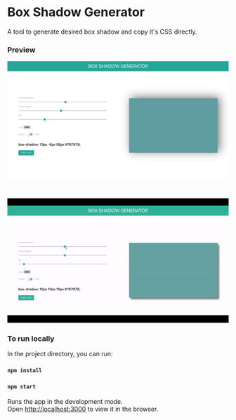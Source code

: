 # Box Shadow Generator

A tool to generate desired box shadow and copy it's CSS directly.

### Preview

![](https://github.com/kritika243/box-shadow-generator/blob/main/public/screenshots/React-App.png)

#

![](https://github.com/kritika243/box-shadow-generator/blob/main/public/screenshots/box-shadow-generator-demo.gif)

### To run locally

In the project directory, you can run:

#### `npm install`

#### `npm start`

Runs the app in the development mode.\
Open [http://localhost:3000](http://localhost:3000) to view it in the browser.
